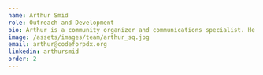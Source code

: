 ```yaml
---
name: Arthur Smid
role: Outreach and Development
bio: Arthur is a community organizer and communications specialist. He wrote a novel about software developers—available at [arthursmid.com](https://arthursmid.com/){:target="_blank"}.
image: /assets/images/team/arthur_sq.jpg
email: arthur@codeforpdx.org
linkedin: arthursmid
order: 2
---
```

